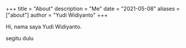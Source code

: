 +++
title = "About"
description = "Me"
date = "2021-05-08"
aliases = ["about"]
author = "Yudi Widiyanto"
+++

Hi, nama saya Yudi Widiyanto.

segitu dulu
